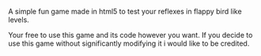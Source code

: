 A simple fun game made in html5 to test your reflexes in flappy bird like levels.


Your free to use this game and its code however you want. If you decide to use this game without significantly modifying it i would like to be credited.
